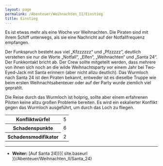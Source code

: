 ```yaml
---
layout: page
permalink: /Abenteuer/Weihnachten_II/Einstieg
title: Einstieg
---
```




Es ist etwas mehr als eine Woche vor Weihnachten. Die Piraten sind mit ihrem Schiff unterwegs, als sie eine Nachricht auf der Notfallfrequenz empfangen.

Der Funkspruch besteht aus viel „Kfzzzzzz“ und „Pfzzzzz“, deutlich verstehen sie nur die Worte „Notfall“, „Elfen“, „Weihnachten“ und „Santa 24“. Der Funkkontakt bricht ab. Der Crew sollte mitgeteilt werden, dass mehrere von ihnen sich noch an die wilde Weihnachtsparty vor einem Jahr bei Two-Eyed-Jack mit Santa erinnern (aber nicht allzu deutlich). Das Wurmloch nach Santa 24 ist den Piraten bekannt, entweder ist es dieselbe Truppe wie beim ersten Weihnachtsabenteuer oder auf der Party wurde ziemlich viel geprahlt.

Die Reise durch das Wurmloch ist holprig, sollte aber einem erfahrenen Piloten keine allzu großen Probleme bereiten. Es wird ein eskalierter Konflikt gegen das Wurmloch ausgeführt, um durch das Loch zu fliegen.

<table>
<tbody>
<tr><th>Konfliktwürfel</th><td>5</td></tr>
<tr><th>Schadenspunkte</th><td>6</td></tr>
<tr><th>Schadensmodifikator</th><td>2</td></tr>
</tbody>
</table>

***

- **Weiter:** [Auf Santa 24]({{ site.baseurl }}/Abenteuer/Weihnachten_II/Santa_24)
